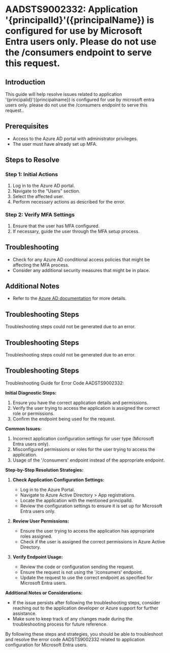 # AADSTS9002332: Application '{principalId}'({principalName}) is configured for use by Microsoft Entra users only. Please do not use the /consumers endpoint to serve this request.

## Introduction

This guide will help resolve issues related to application
'{principalid}'({principalname}) is configured for use by microsoft entra users
only. please do not use the /consumers endpoint to serve this request..

## Prerequisites

* Access to the Azure AD portal with administrator privileges.
* The user must have already set up MFA.

## Steps to Resolve

### Step 1: Initial Actions

1. Log in to the Azure AD portal.
2. Navigate to the "Users" section.
3. Select the affected user.
4. Perform necessary actions as described for the error.

### Step 2: Verify MFA Settings

1. Ensure that the user has MFA configured.
2. If necessary, guide the user through the MFA setup process.

## Troubleshooting

* Check for any Azure AD conditional access policies that might be affecting the
  MFA process.
* Consider any additional security measures that might be in place.

## Additional Notes

* Refer to the
  [Azure AD documentation](https://learn.microsoft.com/en-us/azure/active-directory/)
  for more details.

## Troubleshooting Steps

Troubleshooting steps could not be generated due to an error.

## Troubleshooting Steps

Troubleshooting steps could not be generated due to an error.

## Troubleshooting Steps

Troubleshooting Guide for Error Code AADSTS9002332:

**Initial Diagnostic Steps:**

1. Ensure you have the correct application details and permissions.
2. Verify the user trying to access the application is assigned the correct role
   or permissions.
3. Confirm the endpoint being used for the request.

**Common Issues:**

1. Incorrect application configuration settings for user type (Microsoft Entra
   users only).
2. Misconfigured permissions or roles for the user trying to access the
   application.
3. Usage of the '/consumers' endpoint instead of the appropriate endpoint.

**Step-by-Step Resolution Strategies:**

1. **Check Application Configuration Settings:**

   * Log in to the Azure Portal.
   * Navigate to Azure Active Directory > App registrations.
   * Locate the application with the mentioned principalId.
   * Review the configuration settings to ensure it is set up for Microsoft
     Entra users only.

2. **Review User Permissions:**

   * Ensure the user trying to access the application has appropriate roles
     assigned.
   * Check if the user is assigned the correct permissions in Azure Active
     Directory.

3. **Verify Endpoint Usage:**
   * Review the code or configuration sending the request.
   * Ensure the request is not using the '/consumers' endpoint.
   * Update the request to use the correct endpoint as specified for Microsoft
     Entra users.

**Additional Notes or Considerations:**

* If the issue persists after following the troubleshooting steps, consider
  reaching out to the application developer or Azure support for further
  assistance.
* Make sure to keep track of any changes made during the troubleshooting process
  for future reference.

By following these steps and strategies, you should be able to troubleshoot and
resolve the error code AADSTS9002332 related to application configuration for
Microsoft Entra users.
